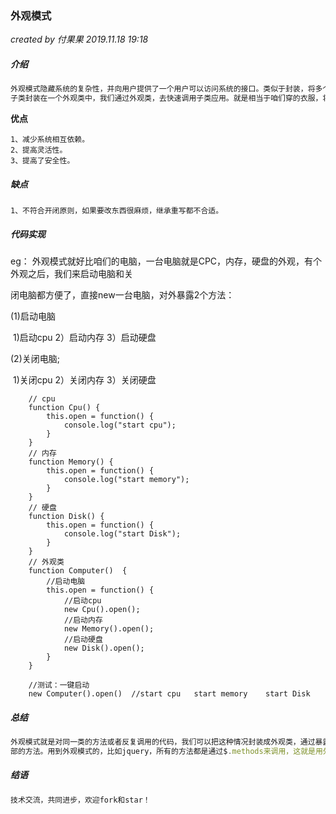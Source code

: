 ### 外观模式

*created by 付果果  2019.11.18  19:18*

##### 介绍

```javascript
外观模式隐藏系统的复杂性，并向用户提供了一个用户可以访问系统的接口。类似于封装，将多个封装好的
子类封装在一个外观类中，我们通过外观类，去快速调用子类应用。就是相当于咱们穿的衣服，将胳膊，肚子，脚等的包装起来。
```

**优点** 

```
1、减少系统相互依赖。 
2、提高灵活性。 
3、提高了安全性。
```

##### 缺点

```
1、不符合开闭原则，如果要改东西很麻烦，继承重写都不合适。
```

##### 代码实现

eg： 外观模式就好比咱们的电脑，一台电脑就是CPC，内存，硬盘的外观，有个外观之后，我们来启动电脑和关

闭电脑都方便了，直接new一台电脑，对外暴露2个方法：

(1)启动电脑

​	1)启动cpu        2）启动内存          3）启动硬盘

(2)关闭电脑;

​	1)关闭cpu         2）关闭内存         3）关闭硬盘

```
    // cpu    
    function Cpu() {
        this.open = function() {
            console.log("start cpu");
        }        
    }
    // 内存
    function Memory() {
        this.open = function() {
            console.log("start memory");
        } 
    }
    // 硬盘
    function Disk() {
        this.open = function() {
            console.log("start Disk");
        } 
    }
    // 外观类
    function Computer()  {
    	//启动电脑
        this.open = function() {
            //启动cpu
            new Cpu().open();
            //启动内存
            new Memory().open();
            //启动硬盘
            new Disk().open();
        }
    }

    //测试：一键启动
    new Computer().open()  //start cpu   start memory    start Disk
```

##### 总结

```javascript
外观模式就是对同一类的方法或者反复调用的代码，我们可以把这种情况封装成外观类，通过暴露外观类来快速调用内
部的方法。用到外观模式的，比如jquery，所有的方法都是通过$.methods来调用，这就是用外观模式进行封装。
```

##### 结语

```javascript
技术交流，共同进步，欢迎fork和star！
```

